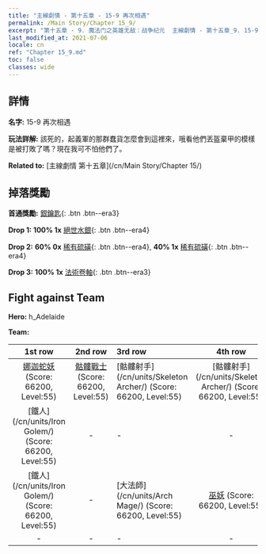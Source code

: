 ```yaml
---
title: "主線劇情 - 第十五章 - 15-9 再次相遇"
permalink: /Main Story/Chapter 15_9/
excerpt: "第十五章 - 9. 魔法门之英雄无敌：战争纪元  主線劇情 - 第十五章_9. 15-9 再次相遇"
last_modified_at: 2021-07-06
locale: cn
ref: "Chapter 15_9.md"
toc: false
classes: wide
---
```


## 詳情

 **名字:** 15-9 再次相遇

 **玩法詳解:** 該死的，起義軍的那群蠢貨怎麼會到這裡來，哦看他們丟盔棄甲的模樣是被打敗了嗎？現在我可不怕他們了。

 **Related to:** [主線劇情 第十五章](/cn/Main Story/Chapter 15/)

## 掉落獎勵

 **首通獎勵:** [銀鑰匙](/cn/Items/con_693/){: .btn .btn--era3}

 **Drop 1:** **100% 1x** [絕世水銀](/cn/Items/mat_49/){: .btn .btn--era4}

 **Drop 2:** **60% 0x** [稀有硫磺](/cn/Items/mat_43/){: .btn .btn--era4}, **40% 1x** [稀有硫磺](/cn/Items/mat_43/){: .btn .btn--era4}

 **Drop 3:** **100% 1x** [法術卷軸](/cn/Items/con_694/){: .btn .btn--era3}


## Fight against Team
 **Hero:** h_Adelaide

 **Team:**


  | 1st row | 2nd row | 3rd row | 4th row |
  |:----:|:----:|:----|:----:|
  | [娜迦蛇妖](/cn/units/Naga/) (Score: 66200, Level:55)  | [骷髏戰士](/cn/units/Skeleton/) (Score: 66200, Level:55)  | [骷髏射手](/cn/units/Skeleton Archer/) (Score: 66200, Level:55)  | [骷髏射手](/cn/units/Skeleton Archer/) (Score: 66200, Level:55)  |
  | [鐵人](/cn/units/Iron Golem/) (Score: 66200, Level:55)  | - | - | - |
  | [鐵人](/cn/units/Iron Golem/) (Score: 66200, Level:55)  | - | [大法師](/cn/units/Arch Mage/) (Score: 66200, Level:55)  | [巫妖](/cn/units/Lich/) (Score: 66200, Level:55)  |
  | - | - | - | - |


